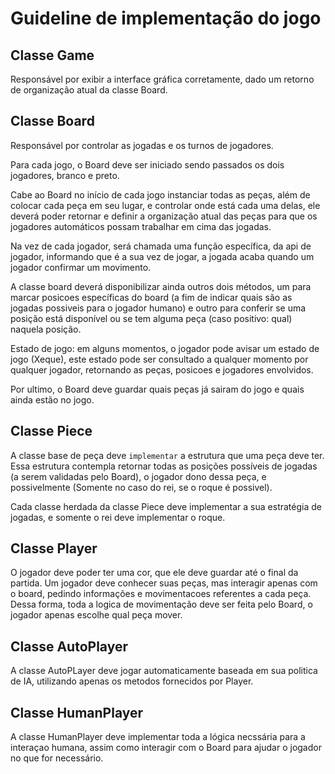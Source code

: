 # Guideline de implementação do jogo

## Classe Game
Responsável por exibir a interface gráfica corretamente, dado um retorno de organização atual da classe Board.

## Classe Board
Responsável por controlar as jogadas e os turnos de jogadores.

Para cada jogo, o Board deve ser iniciado sendo passados os dois jogadores, branco e preto.

Cabe ao Board no início de cada jogo instanciar todas as peças, além de colocar cada peça em seu lugar, e controlar
onde está cada uma delas, ele deverá poder retornar e definir a organização atual das peças para que os jogadores
automáticos possam trabalhar em cima das jogadas.

Na vez de cada jogador, será chamada uma função específica, da api de jogador, informando que é a sua vez de jogar,
a jogada acaba quando um jogador confirmar um movimento.

A classe board deverá disponibilizar ainda outros dois métodos, um para marcar posicoes específicas do board (a fim de
indicar quais são as jogadas possiveis para o jogador humano) e outro para conferir se uma posição está disponível ou
se tem alguma peça (caso positivo: qual) naquela posição.


Estado de jogo: em alguns momentos, o jogador pode avisar um estado de jogo (Xeque), este estado pode ser consultado a
qualquer momento por qualquer jogador, retornando as peças, posicoes e jogadores envolvidos.

Por ultimo, o Board deve guardar quais peças já sairam do jogo e quais ainda estão no jogo.


## Classe Piece
A classe base de peça deve ```implementar``` a estrutura que uma peça deve ter. Essa estrutura contempla retornar todas
as posições possíveis de jogadas (a serem validadas pelo Board), o jogador dono dessa peça, e possivelmente (Somente no
caso do rei, se o roque é possivel).

Cada classe herdada da classe Piece deve implementar a sua estratégia de jogadas, e somente o rei deve implementar o
roque.


## Classe Player
O jogador deve poder ter uma cor, que ele deve guardar até o final da partida. Um jogador deve conhecer suas
peças, mas interagir apenas com o board, pedindo informações e movimentacoes referentes a cada peça. Dessa forma, toda
a logica de movimentação deve ser feita pelo Board, o jogador apenas escolhe qual peça mover.

## Classe AutoPlayer
A classe AutoPLayer deve jogar automaticamente baseada em sua politica de IA, utilizando apenas os metodos fornecidos
por Player.



## Classe HumanPlayer
A classe HumanPlayer deve implementar toda a lógica necssária para a interaçao humana, assim como interagir com o Board
para ajudar o jogador no que for necessário.